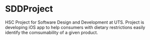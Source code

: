 # SDDProject
HSC Project for Software Design and Development at UTS. 
Project is developing iOS app to help consumers with dietary restrictions easily identify the comsumability of a given product. 
